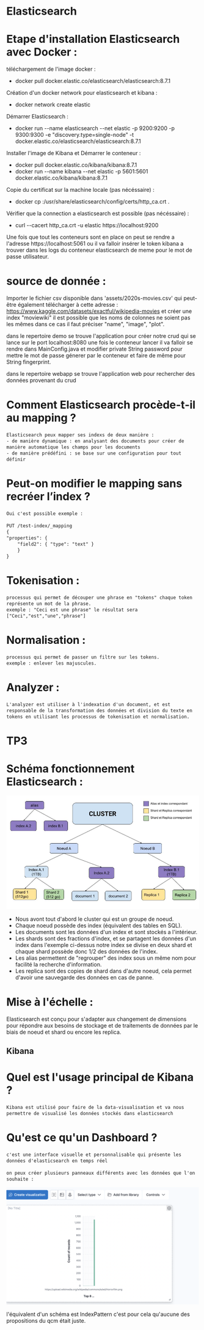 # Elasticsearch

# Etape d'installation Elasticsearch avec Docker : 
 téléchargement de l'image docker :

 - docker pull docker.elastic.co/elasticsearch/elasticsearch:8.7.1

Création d'un docker network pour elasticsearch et kibana :

 - docker network create elastic 

Démarrer Elasticsearch : 

- docker run --name elasticsearch --net elastic -p 9200:9200 -p 9300:9300 -e "discovery.type=single-node" -t docker.elastic.co/elasticsearch/elasticsearch:8.7.1
  
Installer l'image de Kibana et Démarrer le conteneur : 

- docker pull docker.elastic.co/kibana/kibana:8.7.1
- docker run --name kibana --net elastic -p 5601:5601 docker.elastic.co/kibana/kibana:8.7.1

Copie du certificat sur la machine locale (pas nécéssaire) : 

- docker cp <nomconteneur>:/usr/share/elasticsearch/config/certs/http_ca.crt .

Vérifier que la connection a elasticsearch est possible (pas nécéssaire) :

- curl --cacert http_ca.crt -u elastic https://localhost:9200

Une fois que tout les conteneurs sont en place on peut se rendre a l'adresse https://localhost:5061
ou il va falloir insérer le token kibana a trouver dans les logs du conteneur elasticsearch de meme pour le mot de passe utilisateur.

# source de donnée : 

Importer le fichier csv disponible dans 'assets/2020s-movies.csv' qui peut-être également télécharger à cette adresse : 
https://www.kaggle.com/datasets/exactful/wikipedia-movies
et créer une index "moviewiki" il est possible que les noms de colonnes ne soient pas les mêmes dans ce cas
il faut préciser "name", "image", "plot".

dans le repertoire demo se trouve l'application pour créer notre crud qui se lance sur le port localhost:8080
une fois le conteneur lancer il va falloir se rendre dans MainConfig.java et modifier private String password pour mettre le mot de passe génerer par le conteneur et faire de même pour String fingerprint.

dans le repertoire webapp se trouve l'application web pour rechercher des données provenant du crud

# Comment Elasticsearch procède-t-il au mapping ? 
    
    Elasticsearch peux mapper ses indexs de deux manière :
    - de manière dynamique : en analysant des documents pour créer de manière automatique les champs pour les documents
    - de manière prédéfini : se base sur une configuration pour tout définir

# Peut-on modifier le mapping sans recréer l’index ?

    Oui c'est possible exemple : 

    PUT /test-index/_mapping
    {
    "properties": {
        "field2": { "type": "text" }
        }
    }

# Tokenisation : 

    processus qui permet de découper une phrase en "tokens" chaque token représente un mot de la phrase.
    exemple : "Ceci est une phrase" le résultat sera ["Ceci","est","une","phrase"]

# Normalisation : 

    processus qui permet de passer un filtre sur les tokens.
    exemple : enlever les majuscules.

# Analyzer : 

    L'analyzer est utiliser à l'indexation d'un document, et est responsable de la transformation des données et division du texte en tokens en utilisant les processus de tokenisation et normalisation.
# TP3 

# Schéma fonctionnement Elasticsearch :

![](assets/schema.jpg)

- Nous avont tout d'abord le cluster qui est un groupe de noeud.
- Chaque noeud possède des index (équivalent des tables en SQL).
- Les documents sont les données d'un index et sont stockés a l'intérieur.
- Les shards sont des fractions d'index, et se partagent les données d'un index dans l'exemple ci-dessus notre index se divise en deux shard et chaque shard possède donc 1/2 des données de l'index.
- Les alias permettent de "regrouper" des index sous un même nom pour facilité la recherche d'information.
- Les replica sont des copies de shard dans d'autre noeud, cela permet d'avoir une sauvegarde des données en cas de panne.

# Mise à l'échelle : 

Elasticsearch est conçu pour s'adapter aux changement de dimensions pour répondre aux besoins de stockage et de traitements de données par le biais de noeud et shard ou encore les replica.

## Kibana 

# Quel est l'usage principal de Kibana ? 

    Kibana est utilisé pour faire de la data-visualisation et va nous permettre de visualisé les données stockés dans elasticsearch

# Qu'est ce qu'un Dashboard ?

    c'est une interface visuelle et personnalisable qui présente les données d'elasticsearch en temps réel

    on peux créer plusieurs panneaux différents avec les données que l'on souhaite :

![](assets/dashboard.png)

l'équivalent d'un schéma est IndexPattern c'est pour cela qu'aucune des propositions du qcm était juste.